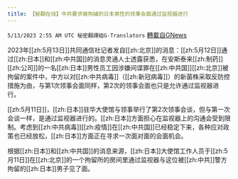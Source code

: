 ```yaml
---
title: 【秘翻在线】中共要求被拘捕的日本男性的领事会面通过监视器进行
---
```

`5/13/2023 2:55 AM UTC 秘密翻譯組G-Translators` [轉載自GNews](https://gnews.org/articles/1296857)

         

2023年[[zh:5月13日]]共同通信社记者发自[[zh:北京]]的消息：[[zh:5月12日]]通过[[zh:日本]]和[[zh:中共国]]的消息灵通人士透露获悉，在安斯泰来[[zh:制药]][[zh:公司]]的一名[[zh:日本]]男性员工因涉嫌间谍罪在[[zh:中共国]][[zh:北京]]被拘留的案件中，中方以对[[zh:中共病毒]]（[[zh:新冠病毒]]）的新菌株采取反防控措施为由，与第1次领事会面同样，第2次的领事会面也只是允许通过监视器进行。

[[zh:5月11日]]，[[zh:日本]]驻华大使馆与领事举行了第2次领事会谈，但与第一次会谈一样，是通过监视器进行的。[[zh:日本]]方面担心在监视器上的沟通会受到限制。考虑到[[zh:中共病毒]][[zh:疫情]]在[[zh:中共国]]已经稳定下来，各种应对政策也已经放松，[[zh:日本]]方面正在寻求一次面对面的会面机会。

根据[[zh:日本]]和[[zh:中共国]]的消息来源，[[zh:日本]]大使馆工作人员于[[zh:5月11日]]在[[zh:北京]]的一个拘留所的房间里通过监视器与这位被[[zh:中共]]警方拘留的[[zh:日本]]男子见了面。
